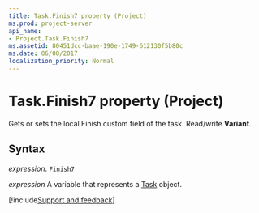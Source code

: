 ```yaml
---
title: Task.Finish7 property (Project)
ms.prod: project-server
api_name:
- Project.Task.Finish7
ms.assetid: 80451dcc-baae-190e-1749-612130f5b80c
ms.date: 06/08/2017
localization_priority: Normal
---
```



# Task.Finish7 property (Project)

Gets or sets the local Finish custom field of the task. Read/write  **Variant**.


## Syntax

_expression_. `Finish7`

_expression_ A variable that represents a [Task](./Project.Task.md) object.

[!include[Support and feedback](~/includes/feedback-boilerplate.md)]